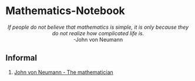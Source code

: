 # Mathematics-Notebook

<p align="center">
  <em>If people do not believe that mathematics is simple, it is only because they do not realize how complicated life is.</em></br>
  -John von Neumann
</p>
 
## Informal
1. [John von Neumann - The mathematician](informal_talks/neumann_the_mathematician.pdf)
